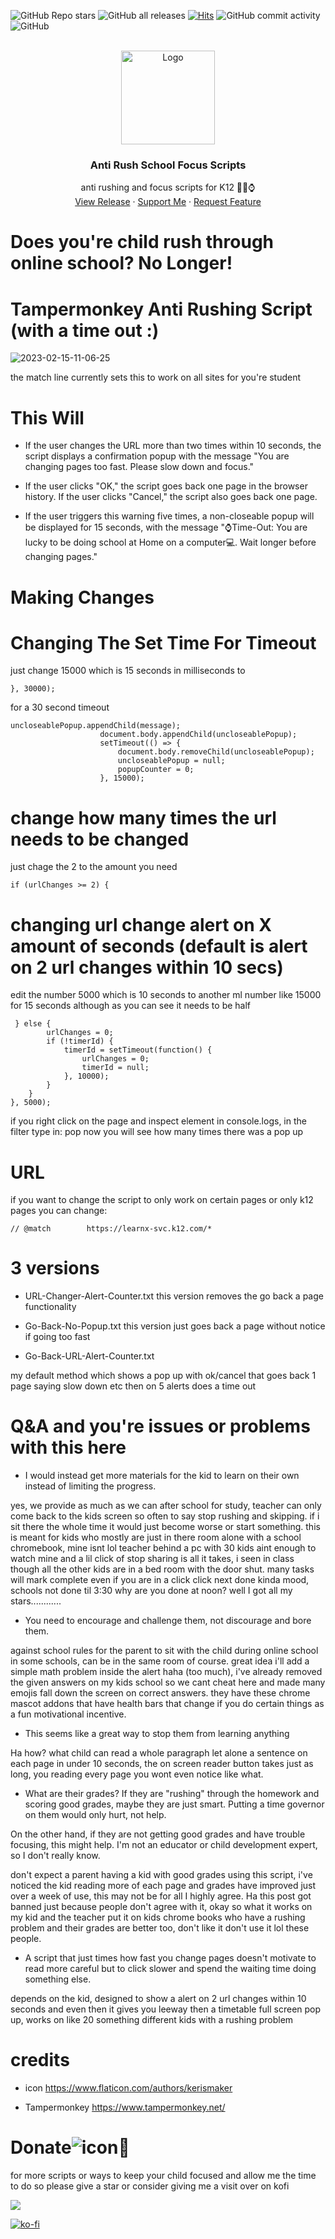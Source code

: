 ![GitHub Repo stars](https://img.shields.io/github/stars/NullPounce/K12-Education-Focus-Scripts?style=plastic)
![GitHub all releases](https://img.shields.io/github/downloads/NullPounce/K12-Education-Focus-Scripts/total) 
[![Hits](https://hits.seeyoufarm.com/api/count/incr/badge.svg?url=https%3A%2F%2Fgithub.com%2FNullPounce%2FK12-Education-Focus-Scripts&count_bg=%237E2676&title_bg=%23555555&icon=&icon_color=%23E7E7E7&title=Views&edge_flat=false)](https://hits.seeyoufarm.com)
![GitHub commit activity](https://img.shields.io/github/commit-activity/y/NullPounce/K12-Education-Focus-Scripts) 
![GitHub](https://img.shields.io/github/license/NullPounce/K12-Education-Focus-Scripts) 
    


<!-- PROJECT LOGO -->
<br />
<div align="center">
  <a href="https://github.com/NullPounce/K12-Education-Focus-Scripts">
    <img src="https://cdn-icons-png.flaticon.com/512/7481/7481956.png" alt="Logo" width="150" height="150">
  </a>

  <h3 align="center">Anti Rush School Focus Scripts</h3>

  <p align="center">
    anti rushing and focus scripts for K12 🧠💪⌚️
    <br />
    <a href="https://github.com/NullPounce/K12-Education-Focus-Scripts/releases">View Release</a>
    ·
    <a href="https://ko-fi.com/pounce">Support Me</a>
    ·
    <a href="https://github.com/NullPounce/K12-Education-Focus-Scripts/issues">Request Feature</a>
  </p>
</div>



# Does you're child rush through online school? No Longer!

























# Tampermonkey Anti Rushing Script (with a time out :)
![2023-02-15-11-06-25](https://user-images.githubusercontent.com/28081004/219085743-2d2b2c7e-4fbb-47f1-9ebf-2296622116a4.gif)

the match line currently sets this to work on all sites for you're student

# This Will
- If the user changes the URL more than two times within 10 seconds, the script displays a confirmation popup with the message "You are changing pages too fast. Please slow down and focus."

- If the user clicks "OK," the script goes back one page in the browser history. If the user clicks "Cancel," the script also goes back one page.

- If the user triggers this warning five times, a non-closeable popup will be displayed for 15 seconds, with the message "⌚️Time-Out: You are lucky to be doing school at Home on a computer💻. Wait longer before changing pages."

# Making Changes

# Changing The Set Time For Timeout
  
  just change 15000 which is 15 seconds in milliseconds to
 ```
 }, 30000);
 ```
 for a 30 second timeout
```
uncloseablePopup.appendChild(message);
                    document.body.appendChild(uncloseablePopup);
                    setTimeout(() => {
                        document.body.removeChild(uncloseablePopup);
                        uncloseablePopup = null;
                        popupCounter = 0;
                    }, 15000);

```






# change how many times the url needs to be changed
just chage the 2 to the amount you need
```
if (urlChanges >= 2) {
```













# changing url change alert on X amount of seconds (default is alert on 2 url changes within 10 secs)
edit the number 5000 which is 10 seconds to another ml number like 15000 for 15 seconds
although as you can see it needs to be half
```
 } else {
        urlChanges = 0;
        if (!timerId) {
            timerId = setTimeout(function() {
                urlChanges = 0;
                timerId = null;
            }, 10000);
        }
    }
}, 5000);
```

if you right click on the page and inspect element
in console.logs, in the filter type in: pop
now you will see how many times there was a pop up




# URL


if you want to change the script to only work on certain pages or only k12 pages you can change:
```
// @match        https://learnx-svc.k12.com/*
```



# 3 versions

- URL-Changer-Alert-Counter.txt
 this version removes the go back a page functionality

- Go-Back-No-Popup.txt
this version just goes back a page without notice if going too fast

- Go-Back-URL-Alert-Counter.txt

my default method which shows a pop up with ok/cancel that goes back 1 page saying slow down etc then on 5 alerts does a time out






# Q&A and you're issues or problems with this here

- I would instead get more materials for the kid to learn on their own instead of limiting the progress.

yes, we provide as much as we can after school for study, teacher can only come back to the kids screen so often to say stop rushing and skipping. if i sit there the whole time it would just become worse or start something. this is meant for kids who mostly are just in there room alone with a school chromebook, mine isnt lol teacher behind a pc with 30 kids aint enough to watch mine and a lil click of stop sharing is all it takes, i seen in class though all the other kids are in a bed room with the door shut. many tasks will mark complete even if you are in a click click next done kinda mood, schools not done til 3:30 why are you done at noon? well I got all my stars............ 


- You need to encourage and challenge them, not discourage and bore them.

against school rules for the parent to sit with the child during online school in some schools, can be in the same room of course. great idea i'll add a simple math problem inside the alert haha (too much), i've already removed the given answers on my kids school so we cant cheat here and made many emojis fall down the screen on correct answers. they have these chrome mascot addons that have health bars that change if you do certain things as a fun motivational incentive.


- This seems like a great way to stop them from learning anything

Ha how? what child can read a whole paragraph let alone a sentence on each page in under 10 seconds, the on screen reader button takes just as long, you reading every page you wont even notice like what.


- What are their grades? If they are "rushing" through the homework and scoring good grades, maybe they are just smart. Putting a time governor on them would only hurt, not help.

On the other hand, if they are not getting good grades and have trouble focusing, this might help. I'm not an educator or child development expert, so I don't really know.


don't expect a parent having a kid with good grades using this script, i've noticed the kid reading more of each page and grades have improved just over a week of use, this may not be for all I highly agree. Ha this post got banned just because people don't agree with it, okay so what it works on my kid and the teacher put it on kids chrome books who have a rushing problem and their grades are better too, don't like it don't use it lol these people.


- A script that just times how fast you change pages doesn't motivate to read more careful but to click slower and spend the waiting time doing something else.


depends on the kid, designed to show a alert on 2 url changes within 10 seconds and even then it gives you leeway then a timetable full screen pop up, works on like 20 something different kids with a rushing problem

# credits

- icon
https://www.flaticon.com/authors/kerismaker

- Tampermonkey
https://www.tampermonkey.net/



# Donate![icon](https://user-images.githubusercontent.com/28081004/214497772-e0d74e0c-66ca-4e1c-a88f-d0709b62890d.png)💜
for more scripts or ways to keep your child focused and allow me the time to do so please give a star or consider
giving me a visit over on kofi

<a href="https://www.buymeacoffee.com/NullPounce"><img src="https://img.buymeacoffee.com/button-api/?text=Buy me a coffee <3&emoji=&slug=NullPounce&button_colour=BD5FFF&font_colour=ffffff&font_family=Comic&outline_colour=000000&coffee_colour=FFDD00" /></a>

[![ko-fi](https://ko-fi.com/img/githubbutton_sm.svg)](https://ko-fi.com/X8X6I1K9I)


